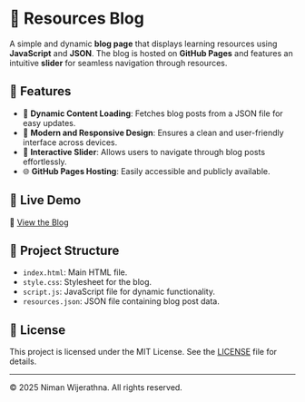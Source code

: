 # 🚀 Resources Blog

A simple and dynamic **blog page** that displays learning resources using **JavaScript** and **JSON**. The blog is hosted on **GitHub Pages** and features an intuitive **slider** for seamless navigation through resources.

## 📌 Features
- 📝 **Dynamic Content Loading**: Fetches blog posts from a JSON file for easy updates.
- 🎨 **Modern and Responsive Design**: Ensures a clean and user-friendly interface across devices.
- 🔄 **Interactive Slider**: Allows users to navigate through blog posts effortlessly.
- 🌐 **GitHub Pages Hosting**: Easily accessible and publicly available.

## 🚀 Live Demo
🔗 [View the Blog](https://nimanwijerathna.github.io/Resources-Blog/)

## 📂 Project Structure
- `index.html`: Main HTML file.
- `style.css`: Stylesheet for the blog.
- `script.js`: JavaScript file for dynamic functionality.
- `resources.json`: JSON file containing blog post data.

## 📜 License
This project is licensed under the MIT License. See the [LICENSE](LICENSE) file for details.

---

© 2025 Niman Wijerathna. All rights reserved.